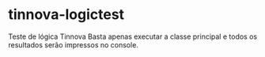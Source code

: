 # tinnova-logictest
Teste de lógica Tinnova
Basta apenas executar a classe principal e todos os resultados serão impressos no console. 
